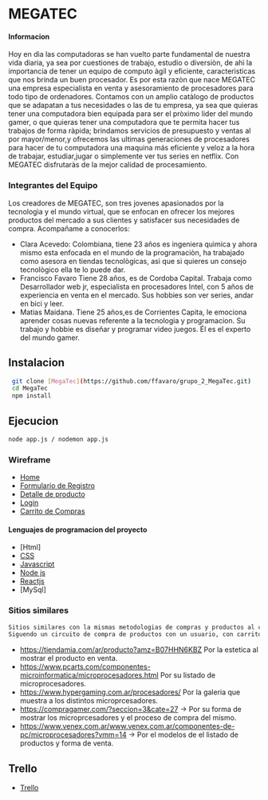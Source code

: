 # MEGATEC

#### Informacion

Hoy en dìa las computadoras se han vuelto parte fundamental de nuestra vida diaria, ya sea por cuestiones de trabajo, estudio o diversiòn, de ahì la importancia de tener un equipo de computo àgil y eficiente, caracterìsticas que nos brinda un buen procesador. Es por esta razòn que nace MEGATEC una empresa especialista en venta y asesoramiento de procesadores para todo tipo de ordenadores. Contamos con un amplio catàlogo de productos  que se adapatan a tus necesidades o las de tu empresa, ya sea que quieras tener una computadora bien equipada para ser el pròximo lider del mundo gamer, o que quieras tener una computadora que te permita hacer tus trabajos de forma ràpida; brindamos servicios de presupuesto y ventas al por mayor/menor,y ofrecemos las ultimas generaciones de procesadores para hacer de tu computadora una maquina más eficiente y veloz a la hora de trabajar, estudiar,jugar o simplemente ver tus series en netflix. Con MEGATEC disfrutaràs de la mejor calidad de procesamiento. 


### Integrantes del Equipo
Los creadores de MEGATEC, son tres jovenes apasionados por la tecnologìa y el mundo virtual, que se enfocan en ofrecer los mejores productos del mercado a sus clientes y satisfacer sus necesidades de compra. Acompañame a conocerlos:
- Clara Acevedo: Colombiana, tiene 23 años es ingeniera quìmica y ahora mismo esta enfocada en el mundo de la programaciòn, ha trabajado como asesora en tiendas tecnològicas, asì que si quieres un consejo tecnològico ella te lo puede dar.
- Francisco Favaro
Tiene 28 años, es de Cordoba Capital. Trabaja como Desarrollador web jr, especialista en procesadores Intel,  con 5 años de experiencia en venta en el mercado. Sus hobbies son ver series, andar en bici y leer.
- Matias Maidana.
   Tiene 25 años,es de Corrientes Capita, le emociona aprender cosas nuevas referente a la tecnologia y programacion. Su trabajo y hobbie es diseñar y programar video juegos. Él es el experto del mundo gamer.

## Instalacion
```sh
 git clone [MegaTec](https://github.com/ffavaro/grupo_2_MegaTec.git)
 cd MegaTec
 npm install
```

## Ejecucion 
 ```sh
 node app.js / nodemon app.js
```

### Wireframe
- [Home]( https://wireframe.cc/pro/pp/7267bbf42548946)
- [Formulario de Registro](https://wireframe.cc/SvIXBE)
- [Detalle de producto](https://wireframe.cc/pro/pp/313a331a0547985)
- [Login](https://wireframe.cc/IO4miQ)
- [Carrito de Compras](https://wireframe.cc/pro/pp/075fe4cdf549721)

#### Lenguajes de programacion del proyecto
- [Html]
- [CSS](https://developer.mozilla.org/es/docs/Web/CSS)
- [Javascript](https://developer.mozilla.org/es/docs/Web/JavaScript)
- [Node js](https://nodejs.org/en/)
- [Reactjs](https://es.reactjs.org/) 
- [MySql]

### Sitios similares
 ```sh
 Sitios similares con la mismas metodologias de compras y productos al cual apunta Megatec. 
 Siguendo un circuito de compra de productos con un usuario, con carrito de ventas y el envio al domicilio.
```
- https://tiendamia.com/ar/producto?amz=B07HHN6KBZ  Por la estetica al mostrar el producto en venta. 
- https://www.pcarts.com/componentes-microinformatica/microprocesadores.html Por su listado de microprocesadores.
- https://www.hypergaming.com.ar/procesadores/  Por la galeria que muestra a los distintos microprcesadores.
- https://compragamer.com/?seccion=3&cate=27 -> Por su forma de mostrar los microprcesadores y el proceso de compra del mismo.
- https://www.venex.com.ar/www.venex.com.ar/componentes-de-pc/microprocesadores?vmm=14 -> Por el modelos de  el listado de productos y forma de venta.

## Trello 
- [Trello](https://trello.com/b/6g4jkbqz/proyecto-integrador)